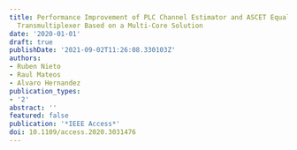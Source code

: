 ```yaml
---
title: Performance Improvement of PLC Channel Estimator and ASCET Equalizer in a FBMC
  Transmultiplexer Based on a Multi-Core Solution
date: '2020-01-01'
draft: true
publishDate: '2021-09-02T11:26:08.330103Z'
authors:
- Ruben Nieto
- Raul Mateos
- Alvaro Hernandez
publication_types:
- '2'
abstract: ''
featured: false
publication: '*IEEE Access*'
doi: 10.1109/access.2020.3031476
---
```


